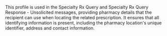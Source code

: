 This profile is used in the Specialty Rx Query and Specialty Rx Query Response - Unsolicited messages, providing pharmacy details that the recipient can use when locating the related prescription. It ensures that all identifying information is present, including the pharmacy location's unique identifier, address and contact information.